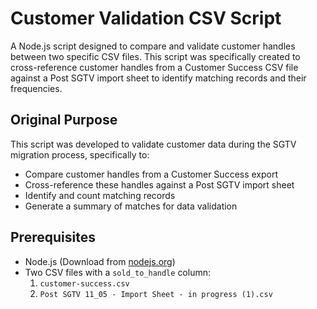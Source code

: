 # Customer Validation CSV Script

A Node.js script designed to compare and validate customer handles between two specific CSV files. This script was specifically created to cross-reference customer handles from a Customer Success CSV file against a Post SGTV import sheet to identify matching records and their frequencies.

## Original Purpose
This script was developed to validate customer data during the SGTV migration process, specifically to:
- Compare customer handles from a Customer Success export
- Cross-reference these handles against a Post SGTV import sheet
- Identify and count matching records
- Generate a summary of matches for data validation

## Prerequisites

- Node.js (Download from [nodejs.org](https://nodejs.org/))
- Two CSV files with a `sold_to_handle` column:
  1. `customer-success.csv`
  2. `Post SGTV 11_05 - Import Sheet - in progress (1).csv` 